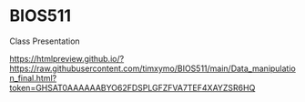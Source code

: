 # BIOS511
Class Presentation 

https://htmlpreview.github.io/?https://raw.githubusercontent.com/timxymo/BIOS511/main/Data_manipulation_final.html?token=GHSAT0AAAAAABYO62FDSPLGFZFVA7TEF4XAYZSR6HQ
